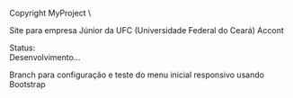 Copyright MyProject \

Site para empresa Júnior da UFC (Universidade Federal do Ceará)
Accont

Status: \
Desenvolvimento...

Branch para configuração e teste do menu inicial responsivo usando Bootstrap

